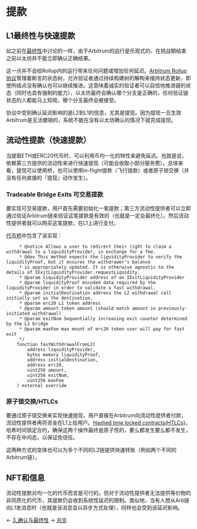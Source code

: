 # 提款


## L1最终性与快速提款
如之前在[最终性](确认与最终性.md)中讨论的一样，由于Arbitrum的运行是乐观式的，在挑战期结束之前以太坊并不能立即确认正确结果。

这一点并不会给Rollup内的运行带来任何问题或增加任何延迟。[Arbitrum Rollup协议](../../规范/ArbitrumRollup协议.md)管理着断言的状态树，允许验证者通过持续构建树的解构来维持状态更新，即使所结点没有确认也可以继续推进。这意味着诚实的验证者可以自信地推进链的状态（同时也具有强制的能力），以太坊最终会确认哪个分支是正确的，任何验证链状态的人都能马上知晓，哪个分支最终会被接受。

协议中受到确认延迟影响的是L2到L1的信息，尤其是提现。因为提现一旦生效Arbitrum是无法撤销的，系统不能在没有以太坊确认的情况下就完成提现。

## 流动性提款（快速提款）
当提取ETH或ERC20代币时，可以利用币均一化的特性来避免延迟。也就是说，依赖第三方提供的流动性来进行快速提现（可能会收取小部分服务费）。总体来看，提现可以使用桥，也可以使用in-flight提款（飞行提款）或者原子锁交换（并没有任何直接的『提现』动作发生）。

### Tradeable Bridge Exits 可交易提款
要实现可交易提款，用户首先需要初始化一笔提款；第三方流动性提供者可以立即通过验证Arbitrum链来验证这笔提款是有效的（也就是一定会最终化）。然后流动性提供者就可以购买这笔提款，在L1上进行支付。

[代币桥](代币桥.md)中包含了该实现：
```
     * @notice Allows a user to redirect their right to claim a withdrawal to a liquidityProvider, in exchange for a fee.
     * @dev This method expects the liquidityProvider to verify the liquidityProof, but it ensures the withdrawer's balance
     * is appropriately updated. It is otherwise agnostic to the details of IExitLiquidityProvider.requestLiquidity.
     * @param liquidityProvider address of an IExitLiquidityProvider
     * @param liquidityProof encoded data required by the liquidityProvider in order to validate a fast withdrawal.
     * @param initialDestination address the L2 withdrawal call initially set as the destination.
     * @param erc20 L1 token address
     * @param amount token amount (should match amount in previously-initiated withdrawal)
     * @param exitNum Sequentially increasing exit counter determined by the L2 bridge
     * @param maxFee max mount of erc20 token user will pay for fast exit
     */
    function fastWithdrawalFromL2(
        address liquidityProvider,
        bytes memory liquidityProof,
        address initialDestination,
        address erc20,
        uint256 amount,
        uint256 exitNum,
        uint256 maxFee
    ) external override

```

### 原子锁交换/HTLCs

要通过原子锁交换来实现快速提现，用户直接在Arbitrum向流动性提供者付款，流动性提供者再将资金在L1上给用户。[Hashed time locked contracts(HTLCs)](https://www.investopedia.com/terms/h/hashed-timelock-contract.asp)，哈希时间锁定合约，确保这两个操作最终是原子性的，要么都发生要么都不发生，不存在中间态，以保证免信任。

这两种方式的变体也可以为多个不同的L2链提供快速转账（例如两个不同的Arbitrum链）。

## NFT和信息
流动性提款对均一化的代币而言是可行的。但对于流动性提供者无法提供等价物的非同质化的代币，其提款仍会收到系统性延迟的限制。类似地，当有人想从Arb链向L1发消息时（也就是该消息会以异步方式处理），同样也会受到该延迟影响。

← [3_确认与最终性](https://www.investopedia.com/terms/h/hashed-timelock-contract.asp)
→ [总览](../5_与以太坊相比的不同点/1_总览.md)







